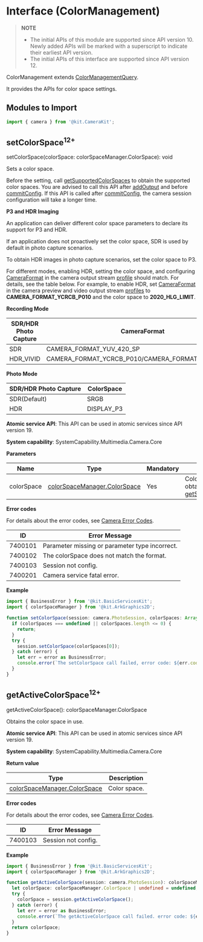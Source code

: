 # Interface (ColorManagement)
<!--Kit: Camera Kit-->
<!--Subsystem: Multimedia-->
<!--Owner: @qano-->
<!--SE: @leo_ysl-->
<!--TSE: @xchaosioda-->

> **NOTE**
>
> - The initial APIs of this module are supported since API version 10. Newly added APIs will be marked with a superscript to indicate their earliest API version.
> - The initial APIs of this interface are supported since API version 12.

ColorManagement extends [ColorManagementQuery](arkts-apis-camera-ColorManagementQuery.md).

It provides the APIs for color space settings.

## Modules to Import

```ts
import { camera } from '@kit.CameraKit';
```

## setColorSpace<sup>12+</sup>

setColorSpace(colorSpace: colorSpaceManager.ColorSpace): void

Sets a color space.

Before the setting, call [getSupportedColorSpaces](arkts-apis-camera-ColorManagementQuery.md#getsupportedcolorspaces12) to obtain the supported color spaces. You are advised to call this API after [addOutput](arkts-apis-camera-Session.md#addoutput11) and before [commitConfig](arkts-apis-camera-Session.md#commitconfig11-1). If this API is called after [commitConfig](arkts-apis-camera-Session.md#commitconfig11-1), the camera session configuration will take a longer time.

**P3 and HDR Imaging**  

An application can deliver different color space parameters to declare its support for P3 and HDR.

If an application does not proactively set the color space, SDR is used by default in photo capture scenarios.

To obtain HDR images in photo capture scenarios, set the color space to P3.

For different modes, enabling HDR, setting the color space, and configuring [CameraFormat](arkts-apis-camera-e.md#cameraformat) in the camera output stream [profile](arkts-apis-camera-i.md#profile) should match. For details, see the table below. For example, to enable HDR, set [CameraFormat](arkts-apis-camera-e.md#cameraformat) in the camera preview and video output stream [profiles](arkts-apis-camera-i.md#profile) to **CAMERA_FORMAT_YCRCB_P010** and the color space to **2020_HLG_LIMIT**.

**Recording Mode**

| SDR/HDR Photo Capture        | CameraFormat             | ColorSpace       |
|--------------------|--------------------------|------------------|
| SDR                | CAMERA_FORMAT_YUV_420_SP | BT709_LIMIT      |
| HDR_VIVID          | CAMERA_FORMAT_YCRCB_P010/CAMERA_FORMAT_YCBCR_P010 | BT2020_HLG_LIMIT/BT2020_HLG_FULL |

**Photo Mode**

| SDR/HDR Photo Capture       | ColorSpace |
|--------------------|------------|
| SDR(Default)       | SRGB       |
| HDR                | DISPLAY_P3 |

**Atomic service API**: This API can be used in atomic services since API version 19.

**System capability**: SystemCapability.Multimedia.Camera.Core

**Parameters**

| Name        | Type                | Mandatory| Description                     |
| ------------ |---------------------- | -- | -------------------------- |
| colorSpace | [colorSpaceManager.ColorSpace](../apis-arkgraphics2d/js-apis-colorSpaceManager.md#colorspace)  | Yes| Color space, which is obtained by calling [getSupportedColorSpaces](arkts-apis-camera-ColorManagementQuery.md#getsupportedcolorspaces12).  |

**Error codes**

For details about the error codes, see [Camera Error Codes](errorcode-camera.md).

| ID        | Error Message       |
| --------------- | --------------- |
| 7400101         |  Parameter missing or parameter type incorrect.     |
| 7400102         |  The colorSpace does not match the format.     |
| 7400103         |  Session not config.                           |
| 7400201         |  Camera service fatal error.                   |

**Example**

```ts
import { BusinessError } from '@kit.BasicServicesKit';
import { colorSpaceManager } from '@kit.ArkGraphics2D';

function setColorSpace(session: camera.PhotoSession, colorSpaces: Array<colorSpaceManager.ColorSpace>): void {
  if (colorSpaces === undefined || colorSpaces.length <= 0) {
    return;
  }
  try {
    session.setColorSpace(colorSpaces[0]);
  } catch (error) {
    let err = error as BusinessError;
    console.error(`The setColorSpace call failed, error code: ${err.code}`);
  }
}
```

## getActiveColorSpace<sup>12+</sup>

getActiveColorSpace(): colorSpaceManager.ColorSpace

Obtains the color space in use.

**Atomic service API**: This API can be used in atomic services since API version 19.

**System capability**: SystemCapability.Multimedia.Camera.Core

**Return value**

| Type                                            | Description                          |
| ----------------------------------------------- | ---------------------------- |
| [colorSpaceManager.ColorSpace](../apis-arkgraphics2d/js-apis-colorSpaceManager.md#colorspace)               | Color space.               |

**Error codes**

For details about the error codes, see [Camera Error Codes](errorcode-camera.md).

| ID        | Error Message       |
| --------------- | --------------- |
| 7400103                |  Session not config.                                   |

**Example**

```ts
import { BusinessError } from '@kit.BasicServicesKit';
import { colorSpaceManager } from '@kit.ArkGraphics2D';

function getActiveColorSpace(session: camera.PhotoSession): colorSpaceManager.ColorSpace | undefined {
  let colorSpace: colorSpaceManager.ColorSpace | undefined = undefined;
  try {
    colorSpace = session.getActiveColorSpace();
  } catch (error) {
    let err = error as BusinessError;
    console.error(`The getActiveColorSpace call failed. error code: ${err.code}`);
  }
  return colorSpace;
}
```
